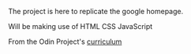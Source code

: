 The project is here to replicate the google homepage.

Will be making use of
HTML
CSS
JavaScript

From the Odin Project's [curriculum](http://www.theodinproject.com/courses/web-development-101/lessons/html-css)